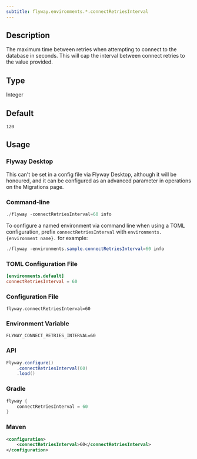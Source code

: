 ```yaml
---
subtitle: flyway.environments.*.connectRetriesInterval
---
```


## Description

The maximum time between retries when attempting to connect to the database in seconds.
This will cap the interval between connect retries to the value provided.

## Type

Integer

## Default

`120`

## Usage

### Flyway Desktop

This can't be set in a config file via Flyway Desktop, although it will be honoured, and it can be configured as an advanced parameter in operations on the Migrations page.

### Command-line

```powershell
./flyway -connectRetriesInterval=60 info
```

To configure a named environment via command line when using a TOML configuration, prefix `connectRetriesInterval` with
`environments.{environment name}.` for example:

```powershell
./flyway -environments.sample.connectRetriesInterval=60 info
```

### TOML Configuration File

```toml
[environments.default]
connectRetriesInterval = 60
```

### Configuration File

```properties
flyway.connectRetriesInterval=60
```

### Environment Variable

```properties
FLYWAY_CONNECT_RETRIES_INTERVAL=60
```

### API

```java
Flyway.configure()
    .connectRetriesInterval(60)
    .load()
```

### Gradle

```groovy
flyway {
    connectRetriesInterval = 60
}
```

### Maven

```xml
<configuration>
    <connectRetriesInterval>60</connectRetriesInterval>
</configuration>
```
